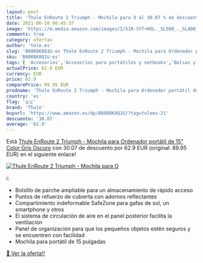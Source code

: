 ```yaml
---
layout: post
title: 'Thule EnRoute 2 Triumph - Mochila para O al 30.07 % de descuento'
date: 2021-06-10 06:45:37
image: 'https://m.media-amazon.com/images/I/51R-SYT+HOL._SL500_._SL400_.jpg'
comments: true
category: ofertas
author: 'tole.es'
slug: 'B00R8K8Q1U-es Thule EnRoute 2 Triumph - Mochila para Ordenador portátil...'
sku: 'B00R8K8Q1U-es'
tags: [ 'Accesorios','Accesorios para portátiles y netbooks','Bolsas y fundas para portátiles y netbooks','Informática','Mochilas para portátiles y netbooks','mochila','thule', ]
actualPrice: 62.9 EUR
currency: EUR
price: 62.9
comparePrice: 89.95 EUR
prodname: 'Thule EnRoute 2 Triumph - Mochila para Ordenador portátil de 15"  Color Gris Oscuro'
country: 'es'
flag: '🇪🇸'
brand: 'Thule'
buyurl: 'https://www.amazon.es/dp/B00R8K8Q1U/?tag=tolees-21'
descuento: '30.07'
average: '62.9'
---
```


Está [Thule EnRoute 2 Triumph - Mochila para Ordenador portátil de 15"  Color Gris Oscuro](https://www.amazon.es/dp/B00R8K8Q1U/?tag=tolees-21) con 30.07 de descuento por 62.9 EUR (original: 89.95 EUR) en el siguiente enlace!

[![Thule EnRoute 2 Triumph - Mochila para O](https://m.media-amazon.com/images/I/51R-SYT+HOL._SL500_._SL400_.jpg)](https://www.amazon.es/dp/B00R8K8Q1U/?tag=tolees-21)

ℹ️:

- Bolsillo de parche ampliable para un almacenamiento de rápido acceso
- Puntos de refuerzo de cubierta con adornos reflectantes
- Compartimiento indeformable SafeZone para gafas de sol, un smartphone y otros
- El sistema de circulación de aire en el panel posterior facilita la ventilación
- Panel de organización para que los pequeños objetos estén seguros y se encuentren con facilidad
- Mochila para portátil de 15 pulgadas

[🛒 Ver la oferta!!](https://www.amazon.es/dp/B00R8K8Q1U/?tag=tolees-21)
